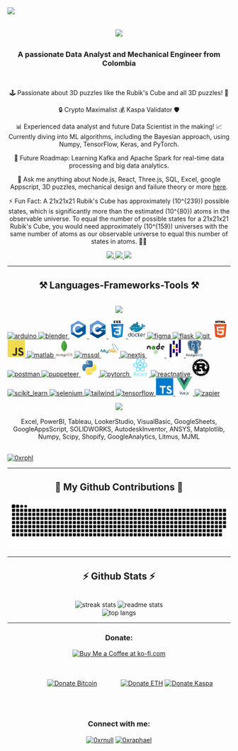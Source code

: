 <img align="left" src="https://visitor-badge.laobi.icu/badge?page_id=0xrphl.0xrphl" />
<h1 align="center">
    <img src="https://readme-typing-svg.herokuapp.com/?font=Righteous&size=35&center=true&vCenter=true&width=500&height=70&duration=4000&lines=Hi+There!+👋;+I'm+Raphael!;" />
</h1>

<h3 align="center">A passionate Data Analyst and Mechanical Engineer from Colombia</h3>

<br/>

<div align="center">
 
🕹️ Passionate about 3D puzzles like the Rubik's Cube and all 3D puzzles! 🧩

🔒 Crypto Maximalist 💰 Kaspa Validator 🛡️

📊 Experienced data analyst and future Data Scientist in the making! 📈 Currently diving into ML algorithms, including the Bayesian approach, using Numpy, TensorFlow, Keras, and PyTorch.

🌱 Future Roadmap: Learning Kafka and Apache Spark for real-time data processing and big data analytics.

💬 Ask me anything about Node.js, React, Three.js, SQL, Excel, google Appscript, 3D puzzles, mechanical design and failure theory or more [here](https://github.com/0xrphl/0xrphl/issues/new).

⚡ Fun Fact: A 21x21x21 Rubik's Cube has approximately \(10^{239}\) possible states, which is significantly more than the estimated \(10^{80}\) atoms in the observable universe. To equal the number of possible states for a 21x21x21 Rubik's Cube, you would need approximately \(10^{159}\) universes with the same number of atoms as our observable universe to equal this number of states in atoms. 🧊🤯

</div>

 
<div align="center"> 
  <a href="mailto:0xrphl@gmail.com">
    <img src="https://img.shields.io/badge/Gmail-333333?style=for-the-badge&logo=gmail&logoColor=red" />
  </a>
  <a href="https://www.linkedin.com/in/0xraphael/" target="_blank">
    <img src="https://img.shields.io/badge/LinkedIn-0077B5?style=for-the-badge&logo=linkedin&logoColor=white" target="_blank" />
  </a>
  <a href="https://0xraphael.com/" target="_blank">
     <img src="https://img.shields.io/badge/Portfolio-FF5722?style=for-the-badge&logo=todoist&logoColor=white" target="_blank" /> <!-- sqlite, safari, google-chrome are other good icon options -->
  </a>
</div>

 <hr/>
 
<h2 align="center">⚒️ Languages-Frameworks-Tools ⚒️</h2>
<br/>
<div align="center">
    <img src="https://skillicons.dev/icons?i=github,octave,visualstudio,vscode,solidity,threejs,wordpress" />
    <br>
    <p align="left"> <a href="https://www.arduino.cc/" target="_blank" rel="noreferrer"> <img src="https://cdn.worldvectorlogo.com/logos/arduino-1.svg" alt="arduino" width="40" height="40"/> </a> <a href="https://www.blender.org/" target="_blank" rel="noreferrer"> <img src="https://download.blender.org/branding/community/blender_community_badge_white.svg" alt="blender" width="40" height="40"/> </a> <a href="https://www.cprogramming.com/" target="_blank" rel="noreferrer"> <img src="https://raw.githubusercontent.com/devicons/devicon/master/icons/c/c-original.svg" alt="c" width="40" height="40"/> </a> <a href="https://www.w3schools.com/cpp/" target="_blank" rel="noreferrer"> <img src="https://raw.githubusercontent.com/devicons/devicon/master/icons/cplusplus/cplusplus-original.svg" alt="cplusplus" width="40" height="40"/> </a> <a href="https://www.w3schools.com/css/" target="_blank" rel="noreferrer"> <img src="https://raw.githubusercontent.com/devicons/devicon/master/icons/css3/css3-original-wordmark.svg" alt="css3" width="40" height="40"/> </a> <a href="https://www.docker.com/" target="_blank" rel="noreferrer"> <img src="https://raw.githubusercontent.com/devicons/devicon/master/icons/docker/docker-original-wordmark.svg" alt="docker" width="40" height="40"/> </a> <a href="https://www.figma.com/" target="_blank" rel="noreferrer"> <img src="https://www.vectorlogo.zone/logos/figma/figma-icon.svg" alt="figma" width="40" height="40"/> </a> <a href="https://flask.palletsprojects.com/" target="_blank" rel="noreferrer"> <img src="https://www.vectorlogo.zone/logos/pocoo_flask/pocoo_flask-icon.svg" alt="flask" width="40" height="40"/> </a> <a href="https://git-scm.com/" target="_blank" rel="noreferrer"> <img src="https://www.vectorlogo.zone/logos/git-scm/git-scm-icon.svg" alt="git" width="40" height="40"/> </a> <a href="https://www.w3.org/html/" target="_blank" rel="noreferrer"> <img src="https://raw.githubusercontent.com/devicons/devicon/master/icons/html5/html5-original-wordmark.svg" alt="html5" width="40" height="40"/> </a> <a href="https://developer.mozilla.org/en-US/docs/Web/JavaScript" target="_blank" rel="noreferrer"> <img src="https://raw.githubusercontent.com/devicons/devicon/master/icons/javascript/javascript-original.svg" alt="javascript" width="40" height="40"/> </a> <a href="https://www.mathworks.com/" target="_blank" rel="noreferrer"> <img src="https://upload.wikimedia.org/wikipedia/commons/2/21/Matlab_Logo.png" alt="matlab" width="40" height="40"/> </a> <a href="https://www.mongodb.com/" target="_blank" rel="noreferrer"> <img src="https://raw.githubusercontent.com/devicons/devicon/master/icons/mongodb/mongodb-original-wordmark.svg" alt="mongodb" width="40" height="40"/> </a> <a href="https://www.microsoft.com/en-us/sql-server" target="_blank" rel="noreferrer"> <img src="https://www.svgrepo.com/show/303229/microsoft-sql-server-logo.svg" alt="mssql" width="40" height="40"/> </a> <a href="https://www.mysql.com/" target="_blank" rel="noreferrer"> <img src="https://raw.githubusercontent.com/devicons/devicon/master/icons/mysql/mysql-original-wordmark.svg" alt="mysql" width="40" height="40"/> </a> <a href="https://nextjs.org/" target="_blank" rel="noreferrer"> <img src="https://cdn.worldvectorlogo.com/logos/nextjs-2.svg" alt="nextjs" width="40" height="40"/> </a> <a href="https://nodejs.org" target="_blank" rel="noreferrer"> <img src="https://raw.githubusercontent.com/devicons/devicon/master/icons/nodejs/nodejs-original-wordmark.svg" alt="nodejs" width="40" height="40"/> </a> <a href="https://pandas.pydata.org/" target="_blank" rel="noreferrer"> <img src="https://raw.githubusercontent.com/devicons/devicon/2ae2a900d2f041da66e950e4d48052658d850630/icons/pandas/pandas-original.svg" alt="pandas" width="40" height="40"/> </a> <a href="https://www.postgresql.org" target="_blank" rel="noreferrer"> <img src="https://raw.githubusercontent.com/devicons/devicon/master/icons/postgresql/postgresql-original-wordmark.svg" alt="postgresql" width="40" height="40"/> </a> <a href="https://postman.com" target="_blank" rel="noreferrer"> <img src="https://www.vectorlogo.zone/logos/getpostman/getpostman-icon.svg" alt="postman" width="40" height="40"/> </a> <a href="https://github.com/puppeteer/puppeteer" target="_blank" rel="noreferrer"> <img src="https://www.vectorlogo.zone/logos/pptrdev/pptrdev-official.svg" alt="puppeteer" width="40" height="40"/> </a> <a href="https://www.python.org" target="_blank" rel="noreferrer"> <img src="https://raw.githubusercontent.com/devicons/devicon/master/icons/python/python-original.svg" alt="python" width="40" height="40"/> </a> <a href="https://pytorch.org/" target="_blank" rel="noreferrer"> <img src="https://www.vectorlogo.zone/logos/pytorch/pytorch-icon.svg" alt="pytorch" width="40" height="40"/> </a> <a href="https://reactjs.org/" target="_blank" rel="noreferrer"> <img src="https://raw.githubusercontent.com/devicons/devicon/master/icons/react/react-original-wordmark.svg" alt="react" width="40" height="40"/> </a> <a href="https://reactnative.dev/" target="_blank" rel="noreferrer"> <img src="https://reactnative.dev/img/header_logo.svg" alt="reactnative" width="40" height="40"/> </a> <a href="https://www.rust-lang.org" target="_blank" rel="noreferrer"> <img src="https://raw.githubusercontent.com/devicons/devicon/master/icons/rust/rust-plain.svg" alt="rust" width="40" height="40"/> </a> <a href="https://scikit-learn.org/" target="_blank" rel="noreferrer"> <img src="https://upload.wikimedia.org/wikipedia/commons/0/05/Scikit_learn_logo_small.svg" alt="scikit_learn" width="40" height="40"/> </a> <a href="https://www.selenium.dev" target="_blank" rel="noreferrer"> <img src="https://raw.githubusercontent.com/detain/svg-logos/780f25886640cef088af994181646db2f6b1a3f8/svg/selenium-logo.svg" alt="selenium" width="40" height="40"/> </a> <a href="https://tailwindcss.com/" target="_blank" rel="noreferrer"> <img src="https://www.vectorlogo.zone/logos/tailwindcss/tailwindcss-icon.svg" alt="tailwind" width="40" height="40"/> </a> <a href="https://www.tensorflow.org" target="_blank" rel="noreferrer"> <img src="https://www.vectorlogo.zone/logos/tensorflow/tensorflow-icon.svg" alt="tensorflow" width="40" height="40"/> </a> <a href="https://www.typescriptlang.org/" target="_blank" rel="noreferrer"> <img src="https://raw.githubusercontent.com/devicons/devicon/master/icons/typescript/typescript-original.svg" alt="typescript" width="40" height="40"/> </a> <a href="https://vuejs.org/" target="_blank" rel="noreferrer"> <img src="https://raw.githubusercontent.com/devicons/devicon/master/icons/vuejs/vuejs-original-wordmark.svg" alt="vuejs" width="40" height="40"/> </a> <a href="https://zapier.com" target="_blank" rel="noreferrer"> <img src="https://www.vectorlogo.zone/logos/zapier/zapier-icon.svg" alt="zapier" width="40" height="40"/> </a> </p>
    <p align="center">
  <a href="#">
    <img src="https://simpleskill.icons.workers.dev/svg?i=react,node.js,docker,mongodb,postgresql,awslambda,Excel" />
  </a>
</p>
    <div>Excel, PowerBI, Tableau, LookerStudio, VisualBasic, GoogleSheets, GoogleAppsScript, SOLIDWORKS, AutodeskInventor, ANSYS, Matplotlib, Numpy, Scipy, Shopify, GoogleAnalytics, Litmus, MJML</div>
    <br>
</div>
<p align="left"> <a href="https://github.com/ryo-ma/github-profile-trophy"><img src="https://github-profile-trophy.vercel.app/?username=0xrphl" alt="0xrphl" /></a> </p>
<hr/>

<div align="center">
  <h2>🐍 My Github Contributions 🐍</h2>
  <img alt="snake eating my contributions" src="https://raw.githubusercontent.com/0xrphl/0xrphl/output/github-contribution-grid-snake.svg" />
  <br/>
</div>

<hr/>
<h2 align="center">⚡ Github Stats ⚡</h2>
<br>
<div align=center>
  <img width=390 src="https://github-readme-streak-stats-six-black.vercel.app?user=0xrphl&theme=react&border_radius=10" alt="streak stats"/>
  <img width=390 src="https://github-readme-stats-salesp07.vercel.app/api?username=0xrphl&count_private=true&show_icons=true&theme=react&rank_icon=github&border_radius=10" alt="readme stats" />
  <br/>
  <img width=325 align="center" src="https://github-readme-stats-salesp07.vercel.app/api/top-langs/?username=0xrphl&hide=HTML&langs_count=8&layout=compact&theme=react&border_radius=10&size_weight=0.5&count_weight=0.5&exclude_repo=github-readme-stats" alt="top langs" />
</div>
<hr/>
<h3 align="center">Donate:</h3>
<div align=center>
    <div align=center>
        <a href='https://ko-fi.com/W7W2U4OSB' target='_blank' style='margin-down: 20px; padding: 50px;'>
  <img height='50' style='border:10px;height:50px;' src='https://storage.ko-fi.com/cdn/kofi5.png?v=3' alt='Buy Me a Coffee at ko-fi.com' />
</a>

<a href='https://ibb.co/h7TCMKK' target='_blank' style='display: inline-block; margin-down: 20px; padding: 50px;'>
  <img height='62' style='border:0px;height:62px;' src='https://www.mundiplumarii.com/en/wp-content/uploads/2017/12/bitcoin_donation-1.png' alt='Donate Bitcoin'/>
</a>
        <a href='https://ibb.co/NjfBq1r' target='_blank'><img height='60' style='border:0px;height:60px;' src='https://atlantadentalarts.com/sites/all/themes/atlantadental/images/ethereum.png'  alt='Donate ETH'/></a>
         <a href='https://ibb.co/dbDMmWn' target='_blank'><img height='65' style='border:0px;height:65px;' src='https://i.ibb.co/ncjtmkX/white-6f2e981e-5ad4-44c3-9b7d-5daaf0e34e99p-Photoroom-png-Photoroom-Photoroom-png-Photoroom.png'  alt='Donate Kaspa'/></a>
    </div>
</div>
</div>
<h3 align="center">Connect with me:</h3>
<p align="center">
<a href="https://twitter.com/0xrnull" target="blank"><img align="center" src="https://raw.githubusercontent.com/rahuldkjain/github-profile-readme-generator/master/src/images/icons/Social/twitter.svg" alt="0xrnull" height="30" width="40" /></a>
<a href="https://linkedin.com/in/0xraphael" target="blank"><img align="center" src="https://raw.githubusercontent.com/rahuldkjain/github-profile-readme-generator/master/src/images/icons/Social/linked-in-alt.svg" alt="0xraphael" height="30" width="40" /></a>
</p>

